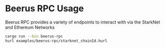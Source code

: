 # Beerus RPC Usage

Beerus RPC provides a variety of endpoints to interact with via the
StarkNet and Ethereum Networks

```bash
cargo run --bin beerus-rpc
hurl examples/beerus-rpc/starknet_chainId.hurl
```
